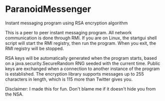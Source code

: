 # ParanoidMessenger
Instant messaging program using RSA encryption algorithm

This is a peer to peer instant messaging program. All network communication is done through RMI. If you are on Linux, the startgui shell script will start the RMI registry, then run the program. When you exit, the RMI registry will be stopped.

RSA keys will be automatically generated when the program starts, based on a java.security.SecureRandom RNG seeded with the current time. Public keys are exchanged when a connection to another instance of the program is established. The encryption library supports messages up to 255 characters in length, which is 115 more than Twitter gives you.

Disclaimer: I made this for fun. Don't blame me if it doesn't hide you from the NSA.
